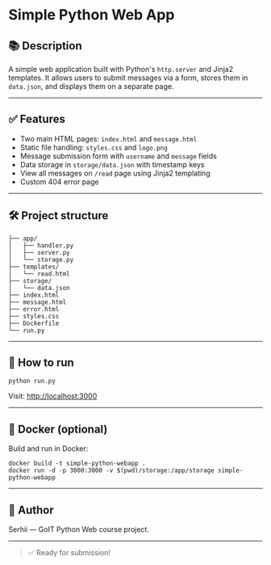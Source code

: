 # Simple Python Web App

## 📚 Description

A simple web application built with Python's `http.server` and Jinja2 templates. It allows users to submit messages via a form, stores them in `data.json`, and displays them on a separate page.

---

## ✅ Features

- Two main HTML pages: `index.html` and `message.html`
- Static file handling: `styles.css` and `logo.png`
- Message submission form with `username` and `message` fields
- Data storage in `storage/data.json` with timestamp keys
- View all messages on `/read` page using Jinja2 templating
- Custom 404 error page

---

## 🛠 Project structure

```
├── app/
│   ├── handler.py
│   ├── server.py
│   └── storage.py
├── templates/
│   └── read.html
├── storage/
│   └── data.json
├── index.html
├── message.html
├── error.html
├── styles.css
├── Dockerfile
└── run.py
```

---

## 🚀 How to run

```
python run.py
```

Visit: [http://localhost:3000](http://localhost:3000)

---

## 🐳 Docker (optional)

Build and run in Docker:

```
docker build -t simple-python-webapp .
docker run -d -p 3000:3000 -v $(pwd)/storage:/app/storage simple-python-webapp
```

---

## 📄 Author

Serhii — GoIT Python Web course project.

---

> ✅ Ready for submission!
